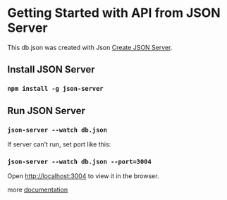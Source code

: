 # Getting Started with API from JSON Server

This db.json was created with Json [Create JSON Server](https://github.com/typicode/json-server).

## Install JSON Server

### `npm install -g json-server`

## Run JSON Server

### `json-server --watch db.json`

If server can't run, set port like this:
### `json-server --watch db.json --port=3004`

Open [http://localhost:3004](http://localhost:3004) to view it in the browser.

more [documentation](https://github.com/typicode/json-server)